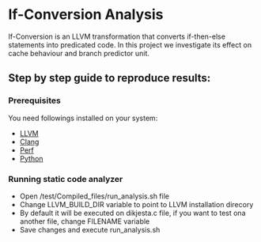 # If-Conversion Analysis

If-Conversion is an LLVM transformation that converts if-then-else statements into predicated code. In this project we investigate its effect on cache behaviour and branch predictor unit.

## Step by step guide to reproduce results:

### Prerequisites

You need followings installed on your system:

- [LLVM](https://llvm.org/docs/GettingStarted.html)
- [Clang](https://llvm.org/docs/GettingStarted.html)
- [Perf](https://www.brendangregg.com/perf.html)
- [Python](https://www.python.org/downloads)

### Running static code analyzer
- Open /test/Compiled_files/run_analysis.sh file
- Change LLVM_BUILD_DIR variable to point to LLVM installation direcory
- By default it will be executed on dikjesta.c file, if you want to test ona another file, change FILENAME variable
- Save changes and execute run_analysis.sh
